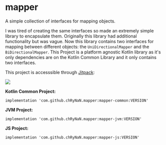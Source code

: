 # mapper
A simple collection of interfaces for mapping objects.

I was tired of creating the same interfaces so made an extremely simple library to encapsulate them. Originally this library had additional functionality but was vague. Now this library contains two interfaces for mapping between different objects: the `UniDirectionalMapper` and the `BiDirectionalMapper`.
This Project is a platform agnostic Kotlin library as it's only dependencies are on the Kotlin Common Library and it only contains two interfaces.

This project is accesssible through [Jitpack](https://jitpack.io/#chRyNaN/mapper/v1.0.1-SNAPSHOT):

[![](https://jitpack.io/v/chRyNaN/mapper.svg)](https://jitpack.io/#chRyNaN/mapper)

**Kotlin Common Project:**
```
implementation 'com.github.chRyNaN.mapper:mapper-common:VERSION'
```
**JVM Project:**
```
implementation 'com.github.chRyNaN.mapper:mapper-jvm:VERSION'
```
**JS Project:**
```
implementation 'com.github.chRyNaN.mapper:mapper-js:VERSION'
```
